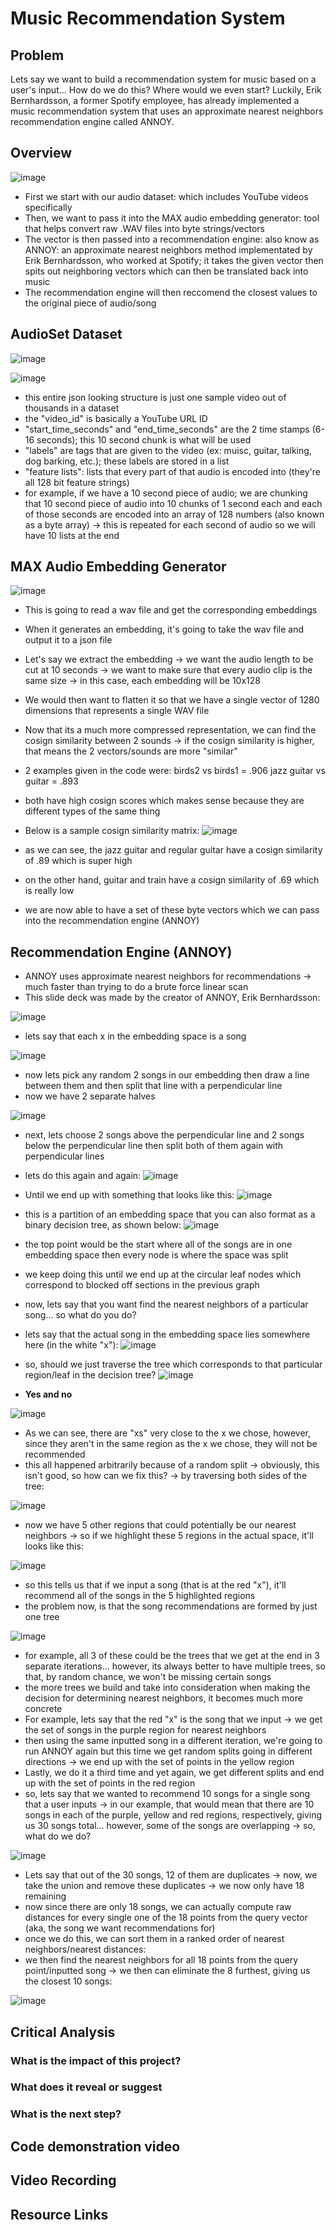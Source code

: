 # Music Recommendation System 

## Problem
Lets say we want to build a recommendation system for music based on a user's input... How do we do this? Where would we even start? Luckily, Erik Bernhardsson, a former Spotify employee, has already implemented a music recommendation system that uses an approximate nearest neighbors recommendation engine called ANNOY.

## Overview

![image](https://user-images.githubusercontent.com/89123268/202051443-6bc35412-03af-4bdf-b09e-82d9c2a0a156.png)

- First we start with our audio dataset: which includes YouTube videos specifically 
- Then, we want to pass it into the MAX audio embedding generator: tool that helps convert raw .WAV files into byte strings/vectors
- The vector is then passed into a recommendation engine: also know as ANNOY: an approximate nearest neighbors method implementated by Erik Bernhardsson, who worked at Spotify; it takes the given vector then spits out neighboring vectors which can then be translated back into music
- The recommendation engine will then reccomend the closest values to the original piece of audio/song

## AudioSet Dataset
![image](https://user-images.githubusercontent.com/89123268/202083469-dd7ba0ad-3f31-4c5f-9c2c-086780705f61.png)

![image](https://user-images.githubusercontent.com/89123268/202052181-cc1138f3-4770-40d7-98c9-50edfc999e1b.png)

- this entire json looking structure is just one sample video out of thousands in a dataset
- the "video_id" is basically a YouTube URL ID
- "start_time_seconds" and "end_time_seconds" are the 2 time stamps (6-16 seconds); this 10 second chunk is what will be used
- "labels" are tags that are given to the video (ex: muisc, guitar, talking, dog barking, etc.); these labels are stored in a list
- "feature lists": lists that every part of that audio is encoded into (they're all 128 bit feature strings)
- for example, if we have a 10 second piece of audio; we are chunking that 10 second piece of audio into 10 chunks of 1 second each and each of those seconds are encoded into an array of 128 numbers (also known as a byte array) -> this is repeated for each second of audio so we will have 10 lists at the end

## MAX Audio Embedding Generator
![image](https://user-images.githubusercontent.com/89123268/202083572-379baed0-dd80-4fd2-b7e8-f325092be46a.png)

- This is going to read a wav file and get the corresponding embeddings
- When it generates an embedding, it's going to take the wav file and output it to a json file
- Let's say we extract the embedding -> we want the audio length to be cut at 10 seconds -> we want to make sure that every audio clip is the same size -> in this case, each embedding will be 10x128 
- We would then want to flatten it so that we have a single vector of 1280 dimensions that represents a single WAV file
- Now that its a much more compressed representation, we can find the cosign similarity between 2 sounds -> if the cosign similarity is higher, that means the 2 vectors/sounds are more "similar"
- 2 examples given in the code were:
birds2 vs birds1 = .906
jazz guitar vs guitar = .893
- both have high cosign scores which makes sense because they are different types of the same thing

- Below is a sample cosign similarity matrix:
![image](https://user-images.githubusercontent.com/89123268/202065065-43a5bcde-d6b4-409a-a0d2-a77a81ab837d.png)

- as we can see, the jazz guitar and regular guitar have a cosign similarity of .89 which is super high
- on the other hand, guitar and train have a cosign similarity of .69 which is really low


- we are now able to have a set of these byte vectors which we can pass into the recommendation engine (ANNOY)

## Recommendation Engine (ANNOY)
- ANNOY uses approximate nearest neighbors for recommendations -> much faster than trying to do a brute force linear scan
- This slide deck was made by the creator of ANNOY, Erik Bernhardsson:


![image](https://user-images.githubusercontent.com/89123268/202068571-592edd51-7d27-4f0c-90c2-9837dfda3464.png)
- lets say that each x in the embedding space is a song

![image](https://user-images.githubusercontent.com/89123268/202068961-11dd1a77-a817-4ec9-9e75-8ed71b90198a.png)
- now lets pick any random 2 songs in our embedding then draw a line between them and then split that line with a perpendicular line
- now we have 2 separate halves

![image](https://user-images.githubusercontent.com/89123268/202069523-9c58c96e-bb11-4a13-9aa1-d98eaea02ad3.png)
- next, lets choose 2 songs above the perpendicular line and 2 songs below the perpendicular line then split both of them again with perpendicular lines

- lets do this again and again:
![image](https://user-images.githubusercontent.com/89123268/202069723-489a5af0-9372-40de-8254-39fbb9ac2049.png)

- Until we end up with something that looks like this:
![image](https://user-images.githubusercontent.com/89123268/202069805-716128f9-d297-42bc-82b9-6104d81e8d05.png)

- this is a partition of an embedding space that you can also format as a binary decision tree, as shown below:
![image](https://user-images.githubusercontent.com/89123268/202073125-34704020-7803-40ef-bb39-89eb29ebf0f7.png)

- the top point would be the start where all of the songs are in one embedding space then every node is where the space was split
- we keep doing this until we end up at the circular leaf nodes which correspond to blocked off sections in the previous graph

- now, lets say that you want find the nearest neighbors of a particular song... so what do you do?
- lets say that the actual song in the embedding space lies somewhere here (in the white "x"):
![image](https://user-images.githubusercontent.com/89123268/202073423-9ae54fb4-9a37-4c16-a22d-c5779a9cbeb4.png)

- so, should we just traverse the tree which corresponds to that particular region/leaf in the decision tree?
![image](https://user-images.githubusercontent.com/89123268/202073651-27605448-2eba-4923-8150-efe054d6b8ba.png)

- **Yes and no**

![image](https://user-images.githubusercontent.com/89123268/202073941-ddf8a038-ed62-4de5-bf1b-bb686914015b.png)

- As we can see, there are "xs" very close to the x we chose, however, since they aren't in the same region as the x we chose, they will not be recommended
- this all happened arbitrarily because of a random split -> obviously, this isn't good, so how can we fix this? -> by traversing both sides of the tree:

![image](https://user-images.githubusercontent.com/89123268/202074240-2bfbc062-96ee-43e5-8b3e-6cdbae0cb7ea.png)

- now we have 5 other regions that could potentially be our nearest neighbors -> so if we highlight these 5 regions in the actual space, it'll looks like this:

![image](https://user-images.githubusercontent.com/89123268/202074682-03f21827-199b-41b8-97ae-c2ce44e875a7.png)

- so this tells us that if we input a song (that is at the red "x"), it'll recommend all of the songs in the 5 highlighted regions
- the problem now, is that the song recommendations are formed by just one tree 

![image](https://user-images.githubusercontent.com/89123268/202076341-2eb8ede2-84d0-487f-aaca-bc29de838aa3.png)
- for example, all 3 of these could be the trees that we get at the end in 3 separate iterations... however, its always better to have multiple trees, so that, by random chance, we won't be missing certain songs
- the more trees we build and take into consideration when making the decision for determining nearest neighbors, it becomes much more concrete
- For example, lets say that the red "x" is the song that we input -> we get the set of songs in the purple region for nearest neighbors
- then using the same inputted song in a different iteration, we're going to run ANNOY again but this time we get random splits going in different directions -> we end up with the set of points in the yellow region
- Lastly, we do it a third time and yet again, we get different splits and end up with the set of points in the red region
- so, lets say that we wanted to recommend 10 songs for a single song that a user inputs -> in our example, that would mean that there are 10 songs in each of the purple, yellow and red regions, respectively, giving us 30 songs total... however, some of the songs are overlapping -> so, what do we do?

![image](https://user-images.githubusercontent.com/89123268/202080143-cbdc1dab-ec19-4f6d-9b4c-45bab177d592.png)
- Lets say that out of the 30 songs, 12 of them are duplicates -> now, we take the union and remove these duplicates -> we now only have 18 remaining
- now since there are only 18 songs, we can actually compute raw distances for every single one of the 18 points from the query vector (aka, the song we want recommendations for)
- once we do this, we can sort them in a ranked order of nearest neighbors/nearest distances:
- we then find the nearest neighbors for all 18 points from the query point/inputted song -> we then can eliminate the 8 furthest, giving us the closest 10 songs:

![image](https://user-images.githubusercontent.com/89123268/202080466-b605f10e-ea40-4dbd-a117-83274367e51e.png)









## Critical Analysis
### What is the impact of this project?

### What does it reveal or suggest

### What is the next step?







## Code demonstration video

## Video Recording

## Resource Links




